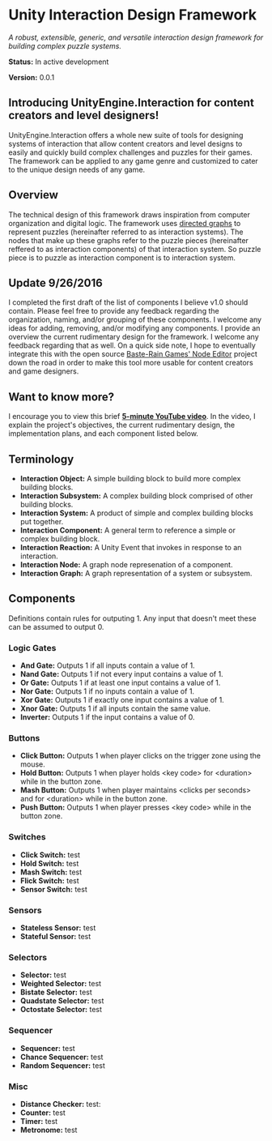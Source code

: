 # Unity Interaction Design Framework
*A robust, extensible, generic, and versatile interaction design framework for building complex puzzle systems.*

**Status:** In active development

**Version:** 0.0.1

## Introducing UnityEngine.Interaction for content creators and level designers!
UnityEngine.Interaction offers a whole new suite of tools for designing systems of interaction that allow content creators and level designs to easily and quickly build complex challenges and puzzles for their games. The framework can be applied to any game genre and customized to cater to the unique design needs of any game.

## Overview
The technical design of this framework draws inspiration from computer organization and digital logic. The framework uses [directed graphs](https://en.wikipedia.org/wiki/Directed_graph) to represent puzzles (hereinafter referred to as interaction systems). The nodes that make up these graphs refer to the puzzle pieces (hereinafter reffered to as interaction components) of that interaction system. So puzzle piece is to puzzle as interaction component is to interaction system.

## Update 9/26/2016
I completed the first draft of the list of components I believe v1.0 should contain. Please feel free to provide any feedback regarding the organization, naming, and/or grouping of these components. I welcome any ideas for adding, removing, and/or modifying any components. I provide an overview the current rudimentary design for the framework. I welcome any feedback regarding that as well. On a quick side note, I hope to eventually integrate this with the open source [Baste-Rain Games' Node Editor](https://github.com/Baste-RainGames/Node_Editor) project down the road in order to make this tool more usable for content creators and game designers.

## Want to know more?
I encourage you to view this brief **[5-minute YouTube video](https://www.youtube.com/channel/UCkxtr--pUXOrsC4jbMNa3QA)**. In the video, I explain the project's objectives, the current rudimentary design, the implementation plans, and each component listed below.

## Terminology
* **Interaction Object:** A simple building block to build more complex building blocks.
* **Interaction Subsystem:** A complex building block comprised of other building blocks.
* **Interaction System:** A product of simple and complex building blocks put together.
* **Interaction Component:** A general term to reference a simple or complex building block.
* **Interaction Reaction:** A Unity Event that invokes in response to an interaction.
* **Interaction Node:** A graph node represenation of a component.
* **Interaction Graph:** A graph representation of a system or subsystem.

## Components
Definitions contain rules for outputing 1. Any input that doesn't meet these can be assumed to output 0.

### Logic Gates

* **And Gate:** Outputs 1 if all inputs contain a value of 1.
* **Nand Gate:** Outputs 1 if not every input contains a value of 1.
* **Or Gate:** Outputs 1 if at least one input contains a value of 1.
* **Nor Gate:** Outputs 1 if no inputs contain a value of 1.
* **Xor Gate:** Outputs 1 if exactly one input contains a value of 1.
* **Xnor Gate:** Outputs 1 if all inputs contain the same value.
* **Inverter:** Outputs 1 if the input contains a value of 0.

### Buttons
* **Click Button:** Outputs 1 when player clicks on the trigger zone using the mouse.
* **Hold Button:** Outputs 1 when player holds \<key code> for \<duration> while in the button zone.
* **Mash Button:** Outputs 1 when player maintains \<clicks per seconds> and for \<duration> while in the button zone.
* **Push Button:** Outputs 1 when player presses \<key code> while in the button zone.

### Switches
* **Click Switch:** test
* **Hold Switch:** test
* **Mash Switch:** test
* **Flick Switch:** test
* **Sensor Switch:** test

### Sensors
* **Stateless Sensor:** test
* **Stateful Sensor:** test

### Selectors
* **Selector:** test
* **Weighted Selector:** test
* **Bistate Selector:** test
* **Quadstate Selector:** test
* **Octostate Selector:** test

### Sequencer
* **Sequencer:** test
* **Chance Sequencer:** test
* **Random Sequencer:** test

### Misc
* **Distance Checker:** test:
* **Counter:** test
* **Timer:** test
* **Metronome:** test
